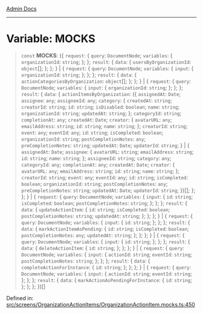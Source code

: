 [Admin Docs](/)

***

# Variable: MOCKS

> `const` **MOCKS**: (\{ `request`: \{ `query`: `DocumentNode`; `variables`: \{ `organizationId`: `string`; \}; \}; `result`: \{ `data`: \{ `usersByOrganizationId`: `object`[]; \}; \}; \} \| \{ `request`: \{ `query`: `DocumentNode`; `variables`: \{ `input`: \{ `organizationId`: `string`; \}; \}; \}; `result`: \{ `data`: \{ `actionCategoriesByOrganization`: `object`[]; \}; \}; \} \| \{ `request`: \{ `query`: `DocumentNode`; `variables`: \{ `input`: \{ `organizationId`: `string`; \}; \}; \}; `result`: \{ `data`: \{ `actionItemsByOrganization`: (\{ `assignedAt`: `Date`; `assignee`: `any`; `assigneeId`: `any`; `category`: \{ `createdAt`: `string`; `creatorId`: `string`; `id`: `string`; `isDisabled`: `boolean`; `name`: `string`; `organizationId`: `string`; `updatedAt`: `string`; \}; `categoryId`: `string`; `completionAt`: `any`; `createdAt`: `Date`; `creator`: \{ `avatarURL`: `any`; `emailAddress`: `string`; `id`: `string`; `name`: `string`; \}; `creatorId`: `string`; `event`: `any`; `eventId`: `any`; `id`: `string`; `isCompleted`: `boolean`; `organizationId`: `string`; `postCompletionNotes`: `any`; `preCompletionNotes`: `string`; `updatedAt`: `Date`; `updaterId`: `string`; \} \| \{ `assignedAt`: `Date`; `assignee`: \{ `avatarURL`: `string`; `emailAddress`: `string`; `id`: `string`; `name`: `string`; \}; `assigneeId`: `string`; `category`: `any`; `categoryId`: `any`; `completionAt`: `any`; `createdAt`: `Date`; `creator`: \{ `avatarURL`: `any`; `emailAddress`: `string`; `id`: `string`; `name`: `string`; \}; `creatorId`: `string`; `event`: `any`; `eventId`: `any`; `id`: `string`; `isCompleted`: `boolean`; `organizationId`: `string`; `postCompletionNotes`: `any`; `preCompletionNotes`: `string`; `updatedAt`: `Date`; `updaterId`: `string`; \})[]; \}; \}; \} \| \{ `request`: \{ `query`: `DocumentNode`; `variables`: \{ `input`: \{ `id`: `string`; `isCompleted`: `boolean`; `postCompletionNotes`: `string`; \}; \}; \}; `result`: \{ `data`: \{ `updateActionItem`: \{ `id`: `string`; `isCompleted`: `boolean`; `postCompletionNotes`: `string`; `updatedAt`: `string`; \}; \}; \}; \} \| \{ `request`: \{ `query`: `DocumentNode`; `variables`: \{ `input`: \{ `id`: `string`; \}; \}; \}; `result`: \{ `data`: \{ `markActionItemAsPending`: \{ `id`: `string`; `isCompleted`: `boolean`; `postCompletionNotes`: `any`; `updatedAt`: `string`; \}; \}; \}; \} \| \{ `request`: \{ `query`: `DocumentNode`; `variables`: \{ `input`: \{ `id`: `string`; \}; \}; \}; `result`: \{ `data`: \{ `deleteActionItem`: \{ `id`: `string`; \}; \}; \}; \} \| \{ `request`: \{ `query`: `DocumentNode`; `variables`: \{ `input`: \{ `actionId`: `string`; `eventId`: `string`; `postCompletionNotes`: `string`; \}; \}; \}; `result`: \{ `data`: \{ `completeActionForInstance`: \{ `id`: `string`; \}; \}; \}; \} \| \{ `request`: \{ `query`: `DocumentNode`; `variables`: \{ `input`: \{ `actionId`: `string`; `eventId`: `string`; \}; \}; \}; `result`: \{ `data`: \{ `markActionAsPendingForInstance`: \{ `id`: `string`; \}; \}; \}; \})[]

Defined in: [src/screens/OrganizationActionItems/OrganizationActionItem.mocks.ts:450](https://github.com/PalisadoesFoundation/talawa-admin/blob/main/src/screens/OrganizationActionItems/OrganizationActionItem.mocks.ts#L450)
